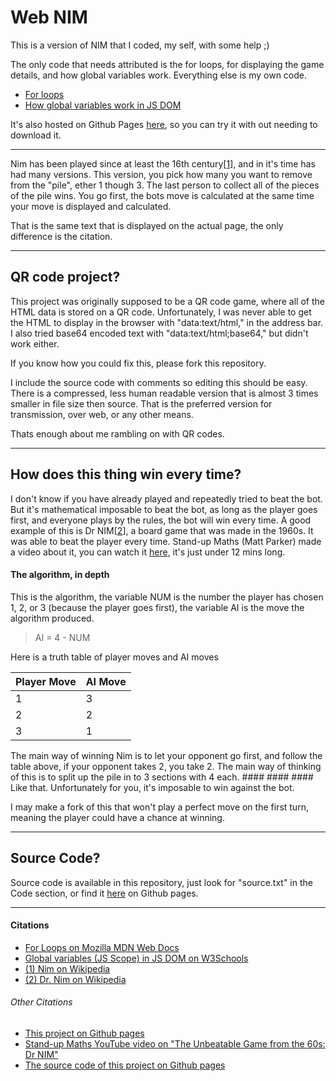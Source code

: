 # Web NIM

This is a version of NIM that I coded, my self, with some help ;)

The only code that needs attributed is the for loops, for displaying the game details, and how global variables work.
Everything else is my own code.

* [For loops][for-loop]
* [How global variables work in JS DOM][js-dom-vars]


It's also hosted on Github Pages [here][github-pages], so you can try it with out needing to download it.

* * *

Nim has been played since at least the 16th century[[1][1]], and in it's time has had many versions. This version, you pick how many you want to remove from the "pile", ether 1 though 3. The last person to collect all of the pieces of the pile wins. You go first, the bots move is calculated at the same time your move is displayed and calculated.

That is the same text that is displayed on the actual page, the only difference is the citation.

* * *

## QR code project?

This project was originally supposed to be a QR code game, where all of the HTML data is stored on a QR code.
Unfortunately, I was never able to get the HTML to display in the browser with "data:text/html," in the address bar.
I also tried base64 encoded text with "data:text/html;base64," but didn't work either.

If you know how you could fix this, please fork this repository.


I include the source code with comments so editing this should be easy.
There is a compressed, less human readable version that is almost 3 times smaller in file size then source.
That is the preferred version for transmission, over web, or any other means.

Thats enough about me rambling on with QR codes.

* * *

## How does this thing win every time?

I don't know if you have already played and repeatedly tried to beat the bot.
But it's mathematical imposable to beat the bot, as long as the player goes first, and everyone plays by the rules, the bot will win every time.
A good example of this is Dr NIM[[2][2]], a board game that was made in the 1960s. It was able to beat the player every time.
Stand-up Maths (Matt Parker) made a video about it, you can watch it [here][dr-nim-vid], it's just under 12 mins long.

#### The algorithm, in depth

This is the algorithm, the variable NUM is the number the player has chosen 1, 2, or 3 (because the player goes first), the variable AI is the move the algorithm produced.

> AI = 4 - NUM

Here is a truth table of player moves and AI moves


| Player Move | AI Move |
| --- | --- |
| 1 | 3 |
| 2 | 2 |
| 3 | 1 |

The main way of winning Nim is to let your opponent go first, and follow the table above, if your opponent takes 2, you take 2. The main way of thinking of this is to split up the pile in to 3 sections with 4 each. #### #### #### Like that. Unfortunately for you, it's imposable to win against the bot.

I may make a fork of this that won't play a perfect move on the first turn, meaning the player could have a chance at winning.

* * *

## Source Code?

Source code is available in this repository, just look for "source.txt" in the Code section, or find it [here][page-source] on Github pages.

* * *

#### Citations

* [For Loops on Mozilla MDN Web Docs][for-loop]
* [Global variables (JS Scope) in JS DOM on W3Schools][js-dom-vars]
* [(1) Nim on Wikipedia][1]
* [(2) Dr. Nim on Wikipedia][2]

###### Other Citations

* [This project on Github pages][github-pages]
* [Stand-up Maths YouTube video on "The Unbeatable Game from the 60s: Dr NIM"][dr-nim-vid]
* [The source code of this project on Github pages][page-source]

[for-loop]: https://developer.mozilla.org/en-US/docs/Web/JavaScript/Reference/Errors/Unexpected_token#not_enough_brackets
[js-dom-vars]: https://www.w3schools.com/js/js_scope.asp
[github-pages]: https://scout-81.github.io/web-nim/
[1]: https://en.wikipedia.org/wiki/Nim
[dr-nim-vid]: https://youtu.be/9KABcmczPdg
[page-source]: https://scout-81.github.io/web-nim/source.txt
[2]: https://en.wikipedia.org/wiki/Dr._Nim